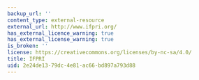```yaml
---
backup_url: ''
content_type: external-resource
external_url: http://www.ifpri.org/
has_external_licence_warning: true
has_external_license_warning: true
is_broken: ''
license: https://creativecommons.org/licenses/by-nc-sa/4.0/
title: IFPRI
uid: 2e24de13-79dc-4e81-ac66-bd897a793d88
---
```

